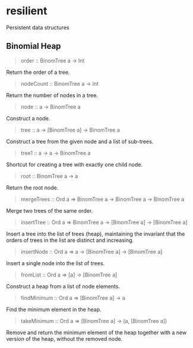 # resilient

Persistent data structures

## Binomial Heap

> order :: BinomTree a -> Int

Return the order of a tree.

> nodeCount :: BinomTree a -> Int

Return the number of nodes in a tree.

> node :: a -> BinomTree a

Construct a node.

> tree :: a -> [BinomTree a] -> BinomTree a

Construct a tree from the given node and a list of sub-trees.

> tree1 :: a -> a -> BinomTree a

Shortcut for creating a tree with exactly one child node.

> root :: BinomTree a -> a

Return the root node.

> mergeTrees :: Ord a => BinomTree a -> BinomTree a -> BinomTree a

Merge two trees of the same order.

> insertTree :: Ord a => BinomTree a -> [BinomTree a] -> [BinomTree a]

Insert a tree into the list of trees (heap), maintaining the invariant that the orders of trees in the list are distinct and increasing.

> insertNode :: Ord a => a -> [BinomTree a] -> [BinomTree a]

Insert a single node into the list of trees.

> fromList :: Ord a => [a] -> [BinomTree a]

Construct a heap from a list of node elements.

> findMinimum :: Ord a => [BinomTree a] -> a

Find the minimum element in the heap.

> takeMinimum :: Ord a => [BinomTree a] -> (a, [BinomTree a])

Remove and return the minimum element of the heap together with a new version of the heap, without the removed node.
